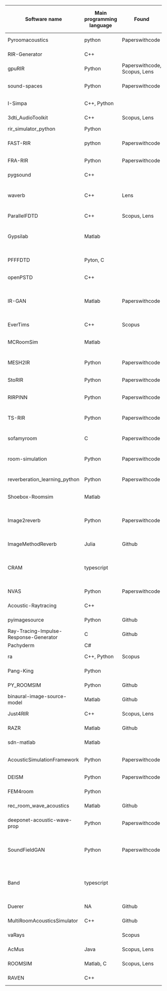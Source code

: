 ﻿| Software name                          | Main programming language | Found                        | Approach                                       | Repository  | Connected to paper         | Start year | Citations of paper (Google scholar) | Stars* | Watch* | Fork* | Used by | Contributors | Issues (open+closed) | Repository                                                         | Paper reference                                                                                                                                                                                                                                                                                                                           |
| -------------------------------------- | ------------------------- | ---------------------------- | ---------------------------------------------- | ----------- | -------------------------- | ---------- | ----------------------------------- | ------ | ------ | ----- | ------- | ------------ | -------------------- | ------------------------------------------------------------------ | ----------------------------------------------------------------------------------------------------------------------------------------------------------------------------------------------------------------------------------------------------------------------------------------------------------------------------------------- |
| Pyroomacoustics                        | python                    | Paperswithcode               | Geometrical Acoustics                          | Github      | Conference                 | 2017       | 512                                 | 1300   | 45     | 412   | 198     | 25           | 209                  | https://github.com/LCAV/pyroomacoustics                            | Scheibler, R., Bezzam, E. and Dokmanić, I., 2018, April. Pyroomacoustics: A python package for audio room simulation and array processing algorithms. In 2018 IEEE international conference on acoustics, speech and signal processing (ICASSP) (pp. 351-355). IEEE.                                                                      |
| RIR-Generator                          | C++                       |                              | Geometrical Acoustics                          | Github      | Report                     | 2016       | 551                                 | 401    | 18     | 144   |         | 1            | 8                    | https://github.com/ehabets/RIR-Generator                           | Habets, E.A., 2006. Room impulse response generator. Technische Universiteit Eindhoven, Tech. Rep, 2(2.4), p.1.                                                                                                                                                                                                                           |
| gpuRIR                                 | Python                    | Paperswithcode, Scopus, Lens | Geometrical Acoustics                          | Github      | Journal                    | 2018       | 114                                 | 442    | 11     | 89    |         | 7            | 49                   | https://github.com/DavidDiazGuerra/gpuRIR                          | Diaz-Guerra, D., Miguel, A. and Beltran, J.R., 2021. gpuRIR: A python library for room impulse response simulation with GPU acceleration. Multimedia Tools and Applications, 80(4), pp.5653-5671.                                                                                                                                         |
| sound-spaces                           | Python                    | Paperswithcode               | Geometrical Acoustics                          | Github      | Conference                 | 2020       | 240                                 | 296    | 15     | 53    |         | 2            | 134                  | https://github.com/facebookresearch/sound-spaces                   | Chen, C., Jain, U., Schissler, C., Gari, S.V.A., Al-Halah, Z., Ithapu, V.K., Robinson, P. and Grauman, K., 2020. Soundspaces: Audio-visual navigation in 3d environments. In Computer Vision–ECCV 2020: 16th European Conference, Glasgow, UK, August 23–28, 2020, Proceedings, Part VI 16(pp. 17-36). Springer International Publishing. |
| I-Simpa                                | C++, Python               |                              | Geometrical Acoustics                          | Github      | Conference                 | 2012       | 18                                  | 213    | 26     | 52    |         | 6            | 215                  | https://github.com/Universite-Gustave-Eiffel/I-Simpa               | Picaut, J. and Fortin, N., 2012, April. I-Simpa, a graphical user interface devoted to host 3D sound propagation numerical codes. In Acoustics 2012.                                                                                                                                                                                      |
| 3dti_AudioToolkit                      | C++                       | Scopus, Lens                 | Geometrical Acoustics                          | Github      | Journal                    | 2018       | 97                                  | 207    | 29     | 42    |         | 10           | 22                   | https://github.com/3DTune-In/3dti_AudioToolkit                     | Cuevas-Rodríguez, M., Picinali, L., González-Toledo, D., Garre, C., de la Rubia-Cuestas, E., Molina-Tanco, L. and Reyes-Lecuona, A., 2019. 3D Tune-In Toolkit: An open-source library for real-time binaural spatialisation. PloS one, 14(3), p.e0211899.                                                                                 |
| rir_simulator_python                   | Python                    |                              |                                                | Github      | No                         | 2017       |                                     | 86     | 6      | 29    |         | 1            | 5                    | https://github.com/sunits/rir_simulator_python                     |                                                                                                                                                                                                                                                                                                                                           |
| FAST-RIR                               | python                    | Paperswithcode               | Machine learning method                        | Github      | Conference                 | 2021       | 37                                  | 135    | 6      | 25    |         | 2            | 3                    | https://github.com/anton-jeran/FAST-RIR                            | Ratnarajah, A., Zhang, S.X., Yu, M., Tang, Z., Manocha, D. and Yu, D., 2022, May. FAST-RIR: Fast neural diffuse room impulse response generator. In ICASSP 2022-2022 IEEE International Conference on Acoustics, Speech and Signal Processing (ICASSP) (pp. 571-575). IEEE.                                                               |
| FRA-RIR                                | Python                    | Paperswithcode               | Geometrical Acoustics                          | Github      | Preprint                   | 2022       | 3                                   | 150    | 8      | 21    |         | 2            | 6                    | https://github.com/tencent-ailab/FRA-RIR                           | Luo, Y. and Yu, J., 2022. FRA-RIR: Fast random approximation of the image-source method. arXiv preprint arXiv:2208.04101.                                                                                                                                                                                                                 |
| pygsound                               | C++                       |                              | Geometrical Acoustics                          | Github      | Conference                 | 2019       | 63                                  | 131    | 1      | 21    |         | 2            | 8                    | https://github.com/GAMMA-UMD/pygsound                              | Schissler, C. and Manocha, D., 2011, February. Gsound: Interactive sound propagation for games. In Audio Engineering Society Conference: 41st International Conference: Audio for Games. Audio Engineering Society.                                                                                                                       |
| waverb                                 | C++                       | Lens                         | Geometrical Acoustics, Wave-Based              | Github      | Thesis                     | 2017       | 9                                   | 149    | 18     | 21    |         | 1            | 10                   | https://github.com/reuk/wayverb                                    | Thomas, M.R., 2017. Wayverb: A graphical tool for hybrid room acoustics simulation (Doctoral dissertation, University of Huddersfield).                                                                                                                                                                                                   |
| ParallelFDTD                           | C++                       | Scopus, Lens                 | Wave-Based                                     | Github      | Conference                 | 2014       | 25                                  | 45     | 12     | 18    |         | 1            |                      | https://github.com/juuli/ParallelFDTD                              | Saarelma, J. and Savioja, L., 2014. An open source finite-difference time-domain solver for room acoustics using graphics processing units.                                                                                                                                                                                               |
| Gypsilab                               | Matlab                    |                              | Geometrical Acoustics, Wave-Based              | Github      | Journal                    | 2018       | 20                                  | 59     | 10     | 17    |         | 2            | 3                    | https://github.com/matthieuaussal/gypsilab                         | Alouges, F. and Aussal, M., 2018. FEM and BEM simulations with the Gypsilab framework. The SMAI journal of computational mathematics, 4, pp.297-318.                                                                                                                                                                                      |
| PFFFDTD                                | Pyton, C                  |                              | Wave-Based                                     | Github      | No (refers to github page) | 2021       | ?                                   | 66     | 5      | 17    |         | 1            |                      | https://github.com/bsxfun/pffdtd                                   |                                                                                                                                                                                                                                                                                                                                           |
| openPSTD                               | C++                       |                              | Wave-Based                                     | Github      | Journal                    | 2015       | 36                                  | 36     | 12     | 16    | -       | 7            | 113                  | https://github.com/openPSTD/openPSTD                               | Hornikx, M., Krijnen, T. and van Harten, L., 2016. openPSTD: The open source pseudospectral time-domain method for acoustic propagation. Computer Physics Communications, 203, pp.298-308.                                                                                                                                                |
| IR-GAN                                 | Matlab                    | Paperswithcode               | Data driven method, Machine learning method    | Github      | Preprint                   | 2020       | 38                                  | 35     | 3      | 15    |         | 1            |                      | https://github.com/anton-jeran/IR-GAN                              | Ratnarajah, A., Tang, Z. and Manocha, D., 2020. IR-GAN: Room impulse response generator for far-field speech recognition. arXiv preprint arXiv:2010.13219.                                                                                                                                                                                |
| EverTims                               | C++                       | Scopus                       | Geometrical Acoustics                          | Github      | Conference                 | 2017       | 27                                  | 43     | 7      | 13    |         | 5            | 6                    | https://github.com/EVERTims/evertims                               | Poirier-Quinot, D., Katz, B.F. and Noisternig, M., 2017, September. EVERTims: Open source framework for real-time auralization in architectural acoustics and virtual reality. In 20th International Conference on Digital Audio Effects (DAFx-17).                                                                                       |
| MCRoomSim                              | Matlab                    |                              | Statistical, Geometrical Acoustics             | Github      | Conference                 | 2010       | 138                                 | 46     | 4      | 13    |         | 1            | 5                    | https://github.com/Andronicus1000/MCRoomSim                        | Wabnitz, A., Epain, N., Jin, C. and Van Schaik, A., 2010, August. Room acoustics simulation for multichannel microphone arrays. In Proceedings of the International Symposium on Room Acoustics (pp. 1-6). Citeseer.                                                                                                                      |
| MESH2IR                                | Python                    | Paperswithcode               | Machine learning method                        | Github      | Conference                 | 2022       | 16                                  | 66     | 3      | 12    |         | 1            | 4                    | https://github.com/anton-jeran/MESH2IR                             | Ratnarajah A, Tang Z, Aralikatti R, Manocha D. Mesh2ir: Neural acoustic impulse response generator for complex 3d scenes. InProceedings of the 30th ACM International Conference on Multimedia 2022 Oct 10 (pp. 924-933).                                                                                                                 |
| StoRIR                                 | Python                    | Paperswithcode               | Statistical                                    | Github      | Conference                 | 2020       | 7                                   | 39     | 10     | 11    |         | 2            | 4                    | https://github.com/SRPOL-AUI/storir                                | Masztalski, P., Matuszewski, M., Piaskowski, K. and Romaniuk, M., 2020. StoRIR: Stochastic room impulse response generation for audio data augmentation. arXiv preprint arXiv:2008.07231.                                                                                                                                                 |
| RIRPINN                                | Python                    | Paperswithcode               | Machine learning method                        | Github      | Journal                    | 2024       | 4                                   | 35     | 2      | 9     |         | 1            |                      | https://github.com/xefonon/RIRPINN                                 | Karakonstantis, X., Caviedes-Nozal, D., Richard, A. and Fernandez-Grande, E., 2024. Room impulse response reconstruction with physics-informed deep learning. The Journal of the Acoustical Society of America, 155(2), pp.1048-1059.                                                                                                     |
| TS-RIR                                 | Python                    | Paperswithcode               | Machine learning method                        | Github      | Conference                 | 2021       | 18                                  | 35     | 2      | 9     |         | 1            |                      | https://github.com/anton-jeran/TS-RIR                              | Ratnarajah, A., Tang, Z. and Manocha, D., 2021, December. Ts-rir: Translated synthetic room impulse responses for speech augmentation. In 2021 IEEE automatic speech recognition and understanding workshop (ASRU) (pp. 259-266). IEEE.                                                                                                   |
| sofamyroom                             | C                         | Paperswithcode               | Statistical, Geometrical Acoustics             | Github      | Conference                 | 2020       | 17                                  | 20     | 5      | 8     |         | 1            | 1                    | https://github.com/robaru/sofamyroom                               | Gaultier, C., Kataria, S. and Deleforge, A., 2017. VAST: The virtual acoustic space traveler dataset. In Latent Variable Analysis and Signal Separation: 13th International Conference, LVA/ICA 2017, Grenoble, France, February 21-23, 2017, Proceedings 13 (pp. 68-79). Springer International Publishing.                              |
| room-simulation                        | Python                    | Paperswithcode               | Geometrical Acoustics                          | Github      | Conference                 | 2020       | 11                                  | 27     | 2      | 7     |         | 1            |                      | https://github.com/ebezzam/room-simulation                         | Bezzam, E., Scheibler, R., Cadoux, C. and Gisselbrecht, T., 2020, December. A study on more realistic room simulation for far-field keyword spotting. In 2020 Asia-Pacific Signal and Information Processing Association Annual Summit and Conference (APSIPA ASC) (pp. 674-680). IEEE.                                                   |
| reverberation_learning_python          | Python                    | Paperswithcode               | Statistical, Geometrical Acoustics             | Github      | Preprint                   | 2018       | 5                                   | 21     | 3      | 6     |         | 1            | 1                    | https://github.com/papayiannis/reverberation_learning_python       | Papayiannis, C., Evers, C. and Naylor, P.A., 2019. Data augmentation of room classifiers using generative adversarial networks. arXiv preprint arXiv:1901.03257.                                                                                                                                                                          |
| Shoebox-Roomsim                        | Matlab                    |                              | Geometrical Acoustics                          | Github      | Thesis                     | 2015       | 90                                  | 25     | 1      | 6     |         | 1            | 1                    | https://github.com/polarch/shoebox-roomsim                         | Archontis Politis, Microphone array processing for parametric spatial audio techniques, 2016                                                                                                                                                                                                                                              |
| Image2reverb                           | Python                    | Paperswithcode               | Data driven method, Machine learning method    | Github      | Conference                 | 2020       | 37                                  | 61     | 4      | 5     |         | 3            | 13                   | https://github.com/nikhilsinghmus/image2reverb                     | Singh N, Mentch J, Ng J, Beveridge M, Drori I. Image2reverb: Cross-modal reverb impulse response synthesis. InProceedings of the IEEE/CVF International Conference on Computer Vision 2021 (pp. 286-295).                                                                                                                                 |
| ImageMethodReverb                      | Julia                     | Github                       | Geometrical Acoustics                          | Github      | Journal                    | 2015       | 80                                  | 25     | 3      | 5     |         | 2            | 1                    | https://github.com/nantonel/ImageMethodReverb.jl                   | De Sena, E., Antonello, N., Moonen, M. and Van Waterschoot, T., 2015. On the modeling of rectangular geometries in room acoustic simulations. IEEE/ACM Transactions on Audio, Speech, and Language Processing, 23(4), pp.774-786.                                                                                                         |
| CRAM                                   | typescript                |                              | Statistical, Geometrical Acoustics, Wave-Based | Github      | No                         | 2020       | NA                                  | 35     | 3      | 4     | -       | 1            | 19                   | https://github.com/gregzanch/cram                                  |                                                                                                                                                                                                                                                                                                                                           |
| NVAS                                   | Python                    | Paperswithcode               | Data driven method                             | Github      | Preprint                   | 2023       | 1                                   | 41     | 8      | 4     |         | 1            |                      | https://github.com/apple/ml-nvas3d                                 | Ahn, B., Yang, K., Hamilton, B., Sheaffer, J., Ranjan, A., Sarabia, M., Tuzel, O. and Chang, J.H.R., 2023. Novel-View Acoustic Synthesis from 3D Reconstructed Rooms. arXiv preprint arXiv:2310.15130.                                                                                                                                    |
| Acoustic-Raytracing                    | C++                       |                              | Geometrical Acoustics                          | Github      | No                         | 2020       | NA                                  | 25     | 3      | 3     | -       | 1            | 2                    | https://github.com/Cindytb/Acoustic-Raytracing                     |                                                                                                                                                                                                                                                                                                                                           |
| pyimagesource                          | Python                    | Github                       | Geometrical Acoustics                          | Github      | No                         | 2018       |                                     | 12     | 2      | 3     |         | 1            |                      | https://github.com/Fhrozen/pyimagesource                           |                                                                                                                                                                                                                                                                                                                                           |
| Ray-Tracing-Impulse-Response-Generator | C                         | Github                       | Geometrical Acoustics                          | Github      | No                         | 2017       |                                     | 12     | 2      | 3     |         | 1            |                      | https://github.com/Add9Sus4/Ray-Tracing-Impulse-Response-Generator |                                                                                                                                                                                                                                                                                                                                           |
| Pachyderm                              | C#                        |                              |                                                | Github      | Journal                    | 2017       | 33                                  | 10     | 5      | 3     |         | 1            | 1                    | https://github.com/PachydermAcoustic                               | Van der Harten, A., 2013. Pachyderm Acoustical Simulation: Towards Open‐Source Sound Analysis. Architectural Design, 83(2), pp.138-139.                                                                                                                                                                                                   |
| ra                                     | C++, Python               | Scopus                       | Geometrical Acoustics                          | Github      | Journal                    | 2019       | 3                                   | 4      | 2      | 2     |         | 2            | 7                    | https://github.com/gmagno/ra                                       | Brandão, E., Morgado, G. and Fonseca, W.D.A., 2021. A ray tracing engine integrated with Blender and with uncertainty estimation: Description and initial results. Building Acoustics, 28(2), pp.99-118.                                                                                                                                  |
| Pang-King                              | Python                    |                              | Geometrical Acoustics                          | Github      | No                         | 2022       |                                     | 3      | 1      | 2     |         | 1            |                      | https://github.com/kweiwen/pang-king                               |                                                                                                                                                                                                                                                                                                                                           |
| PY_ROOMSIM                             | Python                    | Github                       | Geometrical Acoustics                          | Github      | No                         | 2019       |                                     | 5      | 1      | 2     |         | 1            |                      | https://github.com/anotherother/PY_ROOMSIM                         | https://www.researchgate.net/publication/228630482_A_MATLAB_simulation_of_shoebox_room_acoustics_for_use_in_research_and_teaching                                                                                                                                                                                                         |
| binaural-image-source-model            | Matlab                    | Github                       | Geometrical Acoustics                          | Github      | No                         | 2017       |                                     | 3      | 1      | 2     |         | 1            |                      | https://github.com/iCorv/binaural-image-source-model               |                                                                                                                                                                                                                                                                                                                                           |
| Just4RIR                               | C++                       | Scopus, Lens                 | Geometrical Acoustics                          | Github      | No                         | 2018       | 1                                   | 9      | 6      | 2     |         | 1            |                      | https://github.com/RobinGueguen/Just4RIR                           | Aussal, M. and Gueguen, R., 2018. Open-source platforms for fast room acoustic simulations in complex structures. arXiv preprint arXiv:1811.05784.                                                                                                                                                                                        |
| RAZR                                   | Matlab                    | Github                       | Geometrical Acoustics                          | Github      | Journal                    | 2017       | 97                                  | 13     | 6      | 2     |         | 1            |                      | https://github.com/torbenwendt/razr                                | Wendt, T., Van De Par, S. and Ewert, S.D., 2014. A computationally-efficient and perceptually-plausible algorithm for binaural room impulse response simulation. Journal of the Audio Engineering Society, 62(11), pp.748-766.                                                                                                            |
| sdn-matlab                             | Matlab                    |                              | Geometrical Acoustics                          | Github      | Journal                    | 2020       | 74                                  | 8      | 1      | 2     |         | 1            | 0                    | https://github.com/enzodesena/sdn-matlab                           | De Sena, E., Hacιhabiboğlu, H., Cvetković, Z. and Smith, J.O., 2015. Efficient synthesis of room acoustics via scattering delay networks. IEEE/ACM Transactions on Audio, Speech, and Language Processing, 23(9), pp.1478-1492.                                                                                                           |
| AcousticSimulationFramework            | Python                    | Paperswithcode               | Geometrical Acoustics                          | Github      | Conference                 | 2023       | 1                                   | 12     | 1      | 2     |         | 1            |                      | https://github.com/daandelabie/acousticsimulationframework         | Delabie, D., Buyle, C., Cox, B., Van der Perre, L. and De Strycker, L., 2023, September. An acoustic simulation framework to support indoor positioning and data driven signal processing assessments. In 2023 31st European Signal Processing Conference (EUSIPCO) (pp. 261-265). IEEE.                                                  |
| DEISM                                  | Python                    | Paperswithcode               | Geometrical Acoustics                          | Github      | Journal                    | 2023       | 0                                   | 9      | 5      | 1     |         | 2            |                      | https://github.com/audiolabs/DEISM                                 | Xu, Z., Herzog, A., Lodermeyer, A., Habets, E.A. and Prinn, A.G., 2024. Simulating room transfer functions between transducers mounted on audio devices using a modified image source method. The Journal of the Acoustical Society of America, 155(1), pp.343-357.                                                                       |
| FEM4room                               | Python                    |                              | Wave-Based                                     | Github      | No                         | 2020       |                                     | 3      | 1      | 1     |         | 1            | 0                    | https://github.com/aldalmora/fem4room                              |                                                                                                                                                                                                                                                                                                                                           |
| rec_room_wave_acoustics                | Matlab                    | Github                       | Wave-Based                                     | Github      | No                         | 2019       |                                     | 8      | 2      | 1     |         | 1            | 1                    | https://github.com/eric-brandao/rec_room_wave_acoustics            | Meissner M. Prediction of Reverberant Properties of Enclosuresvia a Method Employing a Modal Representationof the Room Impulse Response. Archives of acoustics. 2016:27-41.                                                                                                                                                               |
| deeponet-acoustic-wave-prop            | Python                    | Paperswithcode               | Machine learning method                        | Github      | Journal                    | 2023       | 1                                   | 20     | 3      | 1     |         | 1            |                      | https://github.com/dtu-act/deeponet-acoustic-wave-prop             | Borrel-Jensen, N., Goswami, S., Engsig-Karup, A.P., Karniadakis, G.E. and Jeong, C.H., 2024. Sound propagation in realistic interactive 3D scenes with parameterized sources using deep neural operators. Proceedings of the National Academy of Sciences, 121(2), p.e2312159120.                                                         |
| SoundFieldGAN                          | Python                    | Paperswithcode               | Data driven method, Machine learning method    | Github      | Journal                    | 2023       | 6                                   | 6      | 2      | 0     |         | 2            |                      | https://github.com/xefonon/soundfieldgan                           | Karakonstantis, X. and Fernandez-Grande, E., 2023. Generative adversarial networks with physical sound field priors. The Journal of the Acoustical Society of America, 154(2), pp.1226-1238.                                                                                                                                              |
| Band                                   | typescript                |                              | Statistical, Geometrical Acoustics, Wave-Based | Github      | No                         | 2022       |                                     | 1      | 1      | 0     |         | 1            |                      | https://github.com/gregzanch/band                                  |                                                                                                                                                                                                                                                                                                                                           |
| Duerer                                 | NA                        | Github                       | Geometrical Acoustics                          | Github      | No                         | 2022       |                                     | 3      | 2      | 0     |         | 1            |                      | https://github.com/opasquetdotfr/Duerer                            |                                                                                                                                                                                                                                                                                                                                           |
| MultiRoomAcousticsSimulator            | C++                       | Github                       | Geometrical Acoustics                          | Github      | Journal                    | 2022       | 2                                   | 11     | 2      | 0     |         | 1            |                      | https://github.com/IsraelCohenLab/MultiRoomAcousticsSimulator      | Shalev, E., Cohen, I. and Lvov, D., 2021. Indoors audio classification with structure image method for simulating multi-room acoustics. The Journal of the Acoustical Society of America, 150(4), pp.3059-3073.                                                                                                                           |
| vaRays                                 |                           | Scopus                       | Geometrical Acoustics                          | Gitlab      | Conference                 | 2018       |                                     | 7      |        |       |         | 11           | 5                    | https://gitlab.com/varays/vaRays                                   | OUELLET-DELORME, E., VENKATESAN, H., DURAND, E. and BOUILLOT, N., 2021. LIVE RAY TRACING AND AURALIZATION OF 3D AUDIO SCENES WITH.                                                                                                                                                                                                        |
| AcMus                                  | Java                      | Scopus, Lens                 | Geometrical Acoustics                          | SourceForge | Journal                    | 2008       | 10                                  |        |        |       |         |              |                      | https://sourceforge.net/projects/acmus/                            | Queiroz, M., Iazzetta, F., Kon, F., Gomes, M.H.A., Figueiredo, F.L., Masiero, B., Ueda, L.K., Dias, L., Torres, M.H.C. and Thomaz, L.F., 2008. AcMus: an open, integrated platform for room acoustics research. Journal of the Brazilian Computer Society, 14, pp.87-103.                                                                 |
| ROOMSIM                                | Matlab, C                 | Scopus, Lens                 | Geometrical Acoustics                          | SourceForge | Conference                 | 2009       | 68                                  |        |        |       |         |              |                      | https://sourceforge.net/projects/roomsim/                          | Schimmel, S.M., Muller, M.F. and Dillier, N., 2009, April. A fast and accurate “shoebox” room acoustics simulator. In 2009 IEEE International Conference on Acoustics, Speech and Signal Processing (pp. 241-244). IEEE.                                                                                                                  |
| RAVEN                                  | C++                       |                              | Geometrical Acoustics                          | Website     | Conference                 | 2011       | 127                                 |        |        |       |         |              |                      | https://www.virtualacoustics.org/RAVEN/                            | Schröder, D. and Vorländer, M., 2011, January. RAVEN: A real-time framework for the auralization of interactive virtual environments. In Forum acusticum (pp. 1541-1546). Denmark: Aalborg.                                                                                                                                               |